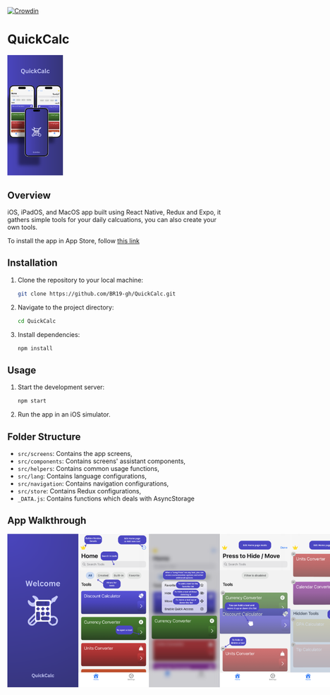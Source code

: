 [![Crowdin](https://badges.crowdin.net/quickcalc/localized.svg)](https://crowdin.com)
# QuickCalc

<img src="https://github.com/BR19-gh/QuickCalc/blob/master/assets/panel.png" alt="Icon" width="25%" height="25%">

## Overview

iOS, iPadOS, and MacOS app built using React Native, Redux and Expo, it gathers simple tools for your daily calcuations, you can also create your own tools.

To install the app in App Store, follow [this link](https://apps.apple.com/app/id6502615780)
## Installation

1. Clone the repository to your local machine:

   ```bash
   git clone https://github.com/BR19-gh/QuickCalc.git
   ```

2. Navigate to the project directory:

   ```bash
   cd QuickCalc
   ```

3. Install dependencies:

   ```bash
   npm install
   ```

## Usage

1. Start the development server:

   ```bash
   npm start
   ```

2. Run the app in an iOS simulator.

## Folder Structure

- `src/screens`: Contains the app screens,
- `src/components`: Contains screens' assistant components,
- `src/helpers`: Contains common usage functions,
- `src/lang`: Contains language configurations,
- `src/navigation`: Contains navigation configurations,
- `src/store`: Contains Redux configurations,
- `_DATA.js`: Contains functions which deals with AsyncStorage

## App Walkthrough
<div
   style="display: flex;"
   >
<img src="https://github.com/BR19-gh/QuickCalc/blob/master/walkthrough/welcome_en.png" width="160.5" hight="347.25" alt="welcome">
<img src="https://github.com/BR19-gh/QuickCalc/blob/master/walkthrough/home_en.png" width="160.5" hight="347.25" alt="home page">
<img src="https://github.com/BR19-gh/QuickCalc/blob/master/walkthrough/iphone_menu_en.png" width="160.5" hight="347.25" alt="menu">
<img src="https://github.com/BR19-gh/QuickCalc/blob/master/walkthrough/edit_en.png" width="160.5" hight="347.25" alt="edit page">
<img src="https://github.com/BR19-gh/QuickCalc/blob/master/walkthrough/hidden_en.png" width="160.5" hight="347.25" alt="hidden list">
<img src="https://github.com/BR19-gh/QuickCalc/blob/master/walkthrough/final_en.png" width="160.5" hight="347.25" alt="final">
</div>



